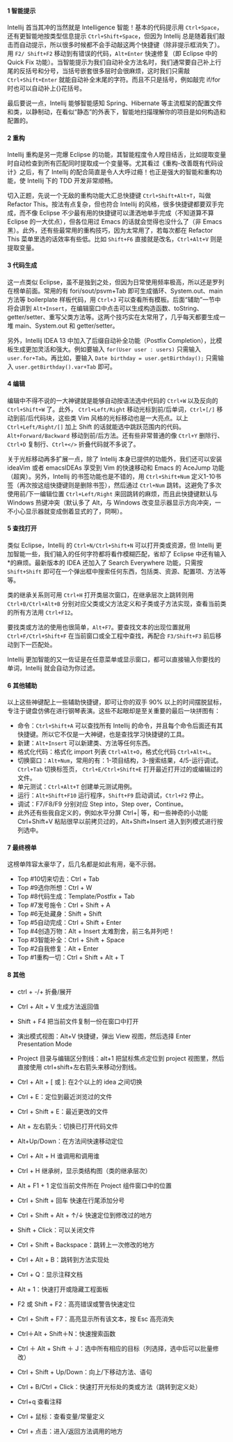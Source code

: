 #### 1 智能提示
Intellij 首当其冲的当然就是 Intelligence 智能！基本的代码提示用 `Ctrl+Space`，还有更智能地按类型信息提示  `Ctrl+Shift+Space`，但因为 Intellij 总是随着我们敲击而自动提示，所以很多时候都不会手动敲这两个快捷键（除非提示框消失了）。用 `F2/ Shift+F2` 移动到有错误的代码，`Alt+Enter` 快速修复（即 Eclipse 中的 Quick Fix 功能）。当智能提示为我们自动补全方法名时，我们通常要自己补上行尾的反括号和分号，当括号嵌套很多层时会很麻烦，这时我们只需敲 `Ctrl+Shift+Enter` 就能自动补全末尾的字符。而且不只是括号，例如敲完 if/for 时也可以自动补上{}花括号。

最后要说一点，Intellij 能够智能感知 Spring、Hibernate 等主流框架的配置文件和类，以静制动，在看似“静态”的外表下，智能地扫描理解你的项目是如何构造和配置的。

#### 2 重构
Intellij 重构是另一完爆 Eclipse 的功能，其智能程度令人瞠目结舌，比如提取变量时自动检查到所有匹配同时提取成一个变量等。尤其看过《重构-改善既有代码设计》之后，有了 Intellij 的配合简直是令人大呼过瘾！也正是强大的智能和重构功能，使 Intellij 下的 TDD 开发非常顺畅。

切入正题，先说一个无敌的重构功能大汇总快捷键 `Ctrl+Shift+Alt+T`，叫做 Refactor This。按法有点复杂，但也符合 Intellij 的风格，很多快捷键都要双手完成，而不像 Eclipse 不少最有用的快捷键可以潇洒地单手完成（不知道算不算 Eclipse 的一大优点），但各位用过 Emacs 的话就会觉得也没什么了（非 Emacs 黑）。此外，还有些最常用的重构技巧，因为太常用了，若每次都在 Refactor This 菜单里选的话效率有些低。比如 `Shift+F6` 直接就是改名，`Ctrl+Alt+V` 则是提取变量。



#### 3 代码生成
这一点类似 Eclipse，虽不是独到之处，但因为日常使用频率极高，所以还是罗列在榜单前面。常用的有 fori/sout/psvm+Tab 即可生成循环、System.out、main 方法等 boilerplate 样板代码，用 `Ctrl+J` 可以查看所有模板。后面“辅助”一节中将会讲到 `Alt+Insert`，在编辑窗口中点击可以生成构造函数、toString、getter/setter、重写父类方法等。这两个技巧实在太常用了，几乎每天都要生成一堆 main、System.out 和 getter/setter。

另外，Intellij IDEA 13 中加入了后缀自动补全功能（Postfix Completion），比模板生成更加灵活和强大。例如要输入 `for(User user : users)` 只需输入 `user.for+Tab`。再比如，要输入 `Date birthday = user.getBirthday();` 只需输入 `user.getBirthday().var+Tab` 即可。

#### 4 编辑
编辑中不得不说的一大神键就是能够自动按语法选中代码的 `Ctrl+W` 以及反向的 `Ctrl+Shift+W` 了。此外， `Ctrl+Left/Right` 移动光标到前/后单词，`Ctrl+[/]` 移动到前/后代码块，这些类 Vim 风格的光标移动也是一大亮点。以上 `Ctrl+Left/Right/[]` 加上 Shift 的话就能选中跳跃范围内的代码。`Alt+Forward/Backward` 移动到前/后方法。还有些非常普通的像 `Ctrl+Y` 删除行、`Ctrl+D` 复制行、`Ctrl+</>` 折叠代码就不多说了。

关于光标移动再多扩展一点，除了 Intellij 本身已提供的功能外，我们还可以安装 ideaVim 或者 emacsIDEAs 享受到 Vim 的快速移动和 Emacs 的 AceJump 功能（超爽）。另外，Intellij 的书签功能也是不错的，用 `Ctrl+Shift+Num` 定义1-10书签（再次按这组快捷键则是删除书签），然后通过 `Ctrl+Num` 跳转。这避免了多次使用前/下一编辑位置 `Ctrl+Left/Right` 来回跳转的麻烦，而且此快捷键默认与 Windows 热键冲突（默认多了 Alt，与 Windows 改变显示器显示方向冲突，一不小心显示器就变成倒着显式的了，冏啊）。

#### 5 查找打开
类似 Eclipse，Intellij 的 `Ctrl+N/Ctrl+Shift+N` 可以打开类或资源，但 Intellij 更加智能一些，我们输入的任何字符都将看作模糊匹配，省却了 Eclipse 中还有输入*的麻烦。最新版本的 IDEA 还加入了 Search Everywhere 功能，只需按 `Shift+Shift` 即可在一个弹出框中搜索任何东西，包括类、资源、配置项、方法等等。

类的继承关系则可用 `Ctrl+H` 打开类层次窗口，在继承层次上跳转则用 `Ctrl+B/Ctrl+Alt+B` 分别对应父类或父方法定义和子类或子方法实现，查看当前类的所有方法用 `Ctrl+F12`。

要找类或方法的使用也很简单，`Alt+F7`。要查找文本的出现位置就用 `Ctrl+F/Ctrl+Shift+F` 在当前窗口或全工程中查找，再配合 `F3/Shift+F3` 前后移动到下一匹配处。

Intellij  更加智能的又一佐证是在任意菜单或显示窗口，都可以直接输入你要找的单词，Intellij 就会自动为你过滤。

#### 6 其他辅助
以上这些神键配上一些辅助快捷键，即可让你的双手 90% 以上的时间摆脱鼠标，专注于键盘仿佛在进行钢琴表演。这些不起眼却是至关重要的最后一块拼图有：
-  命令：`Ctrl+Shift+A` 可以查找所有 Intellij 的命令，并且每个命令后面还有其快捷键。所以它不仅是一大神键，也是查找学习快捷键的工具。
-  新建：`Alt+Insert` 可以新建类、方法等任何东西。
-  格式化代码：格式化 import 列表 `Ctrl+Alt+O`，格式化代码 `Ctrl+Alt+L`。
-  切换窗口：`Alt+Num`，常用的有：1-项目结构，3-搜索结果，4/5-运行调试。`Ctrl+Tab` 切换标签页， `Ctrl+E/Ctrl+Shift+E` 打开最近打开过的或编辑过的文件。
-  单元测试：`Ctrl+Alt+T` 创建单元测试用例。
-  运行：`Alt+Shift+F10` 运行程序，`Shift+F9` 启动调试，`Ctrl+F2` 停止。
-  调试：F7/F8/F9 分别对应 Step into，Step over，Continue。
-  此外还有些我自定义的，例如水平分屏 Ctrl+| 等，和一些神奇的小功能 Ctrl+Shift+V 粘贴很早以前拷贝过的，Alt+Shift+Insert 进入到列模式进行按列选中。

#### 7 最终榜单
这榜单阵容太豪华了，后几名都是如此有用，毫不示弱。
-  Top #10切来切去：Ctrl + Tab
-  Top #9选你所想：Ctrl + W
-  Top #8代码生成：Template/Postfix + Tab
-  Top #7发号施令：Ctrl + Shift + A
-  Top #6无处藏身：Shift + Shift
-  Top #5自动完成：Ctrl + Shift + Enter
-  Top #4创造万物：Alt + Insert
    太难割舍，前三名并列吧！
-  Top #3智能补全：Ctrl + Shift + Space
-  Top #2自我修复：Alt + Enter
-  Top #1重构一切：Ctrl + Shift + Alt + T

#### 8 其他
- ctrl + -/+  折叠/展开
- Ctrl + Alt + V 生成方法返回值
- Shift + F4 把当前文件复制一份在窗口中打开
- 演出模式视图：Alt+V 快捷键，弹出 View 视图，然后选择 Enter Presentation Mode
- Project 目录与编辑区分割线：alt+1 把鼠标焦点定位到 project 视图里，然后直接使用 ctrl+shift+左右箭头来移动分割线。
- Ctrl + Alt + [ 或 ]: 在2个以上的 idea 之间切换
- Ctrl + E：定位到最近浏览过的文件
- Ctrl + Shift + E：最近更改的文件
- Alt + 左右箭头：切换已打开代码文件
- Alt+Up/Down：在方法间快速移动定位
- Ctrl + Alt + H 谁调用和调用谁
- Ctrl + H 继承树，显示类结构图（类的继承层次）
- Alt + F1 + 1 定位当前文件所在 Project 组件窗口中的位置
- Ctrl + Shift + 回车 快速在行尾添加分号
- Ctrl + Shift + Alt + ↑/↓ 快速定位到修改过的地方
- Shift + Click：可以关闭文件
- Ctrl + Shift + Backspace：跳转上一次修改的地方
- Ctrl + Alt + B：跳转到方法实现处
- Ctrl + Q：显示注释文档
- Alt + 1：快速打开或隐藏工程面板
- F2 或 Shift + F2：高亮错误或警告快速定位
- Ctrl + Shift + F7：高亮显示所有该文本，按 Esc 高亮消失
- Ctrl＋Alt + Shift＋N：快速搜索函数
- Ctrl ＋ Alt + Shift ＋ J：选中所有相应的目标（列选择，选中后可以批量修改）
- Ctrl + Shift + Up/Down：向上/下移动方法、语句
- Ctrl + B/Ctrl + Click：快速打开光标处的类或方法（跳转到定义处）

- Ctrl+q 查看注释
- Ctrl + 鼠标：查看变量/常量定义
- Ctrl + 点击：进入/返回方法调用的地方